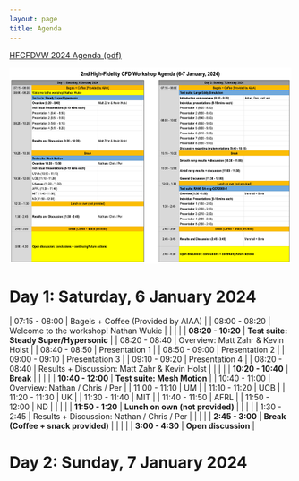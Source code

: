 ```yaml
---
layout: page
title: Agenda
---
```


[HFCFDVW 2024 Agenda (pdf)](resources/HFCFDVW2024_Agenda.pdf)

<center>
<img src="/resources/HFCFDVW2024_Agenda.png" height="350"> 
</center>




# Day 1: Saturday, 6 January 2024

| 07:15 - 08:00     |  Bagels + Coffee (Provided by AIAA)               |
| 08:00 - 08:20     |  Welcome to the workshop! Nathan Wukie            |
|                   |                                                   |
| **08:20 - 10:20** | **Test suite: Steady Super/Hypersonic**           |
| 08:20 - 08:40     | Overview: Matt Zahr & Kevin Holst                 |
| 08:40 - 08:50     | Presentation 1                                    |
| 08:50 - 09:00     | Presentation 2                                    |
| 09:00 - 09:10     | Presentation 3                                    |
| 09:10 - 09:20     | Presentation 4                                    |
| 08:20 - 08:40     | Results + Discussion: Matt Zahr & Kevin Holst     |
|                   |                                                   |
| **10:20 - 10:40** | **Break**                                         |
|                   |                                                   |
| **10:40 - 12:00** | **Test suite: Mesh Motion**                       |
| 10:40 - 11:00     | Overview: Nathan / Chris / Per                    |
| 11:00 - 11:10     | UM                                                |
| 11:10 - 11:20     | UCB                                               |
| 11:20 - 11:30     | UK                                                |
| 11:30 - 11:40     | MIT                                               |
| 11:40 - 11:50     | AFRL                                              |
| 11:50 - 12:00     | ND                                                |
|                   |                                                   |
| **11:50 - 1:20**  | **Lunch on own (not provided)**                   |
|                   |                                                   |
| 1:30 - 2:45       | Results + Discussion: Nathan / Chris / Per        |
|                   |                                                   |
| **2:45 - 3:00**   | **Break (Coffee + snack provided)**               |
|                   |                                                   |
| **3:00 - 4:30**   | **Open discussion**                               |












# Day 2: Sunday, 7 January 2024
